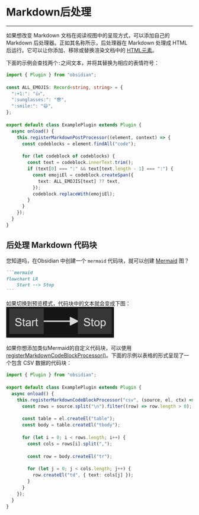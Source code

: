 <!--
 * @Author: Raistlind johnd0712@gmail.com
 * @Date: 2024-01-18 10:18:00
 * @LastEditors: Raistlind
 * @LastEditTime: 2024-01-18 10:18:00
 * @Description: 
-->

# Markdown后处理
---
如果想改变 Markdown 文档在阅读视图中的呈现方式，可以添加自己的 Markdown 后处理器。正如其名称所示，后处理器在 Markdown 处理成 HTML 后运行。它可以让你添加、移除或替换渲染文档中的 [HTML元素](../user-interface/html-elements.md)。

下面的示例会查找两个`:`之间文本，并将其替换为相应的表情符号：

```ts
import { Plugin } from "obsidian";

const ALL_EMOJIS: Record<string, string> = {
  ":+1:": "👍",
  ":sunglasses:": "😎",
  ":smile:": "😄",
};

export default class ExamplePlugin extends Plugin {
  async onload() {
    this.registerMarkdownPostProcessor((element, context) => {
      const codeblocks = element.findAll("code");

      for (let codeblock of codeblocks) {
        const text = codeblock.innerText.trim();
        if (text[0] === ":" && text[text.length - 1] === ":") {
          const emojiEl = codeblock.createSpan({
            text: ALL_EMOJIS[text] ?? text,
          });
          codeblock.replaceWith(emojiEl);
        }
      }
    });
  }
}
```

## 后处理 Markdown 代码块


您知道吗，在Obsidian 中创建一个 `mermaid` 代码块，就可以创建 [Mermaid](https://mermaid-js.github.io/) 图？

````md
```mermaid
flowchart LR
    Start --> Stop
```
````

如果切换到预览模式，代码块中的文本就会变成下图：
![](../../../public/images/Markdown后处理.png)

如果你想添加类似Mermaid的自定义代码块，可以使用 [registerMarkdownCodeBlockProcessor()](https://docs.obsidian.md/Reference/TypeScript+API/Plugin/registerMarkdownCodeBlockProcessor)。下面的示例以表格的形式呈现了一个包含 CSV 数据的代码块：

```ts
import { Plugin } from "obsidian";

export default class ExamplePlugin extends Plugin {
  async onload() {
    this.registerMarkdownCodeBlockProcessor("csv", (source, el, ctx) => {
      const rows = source.split("\n").filter((row) => row.length > 0);

      const table = el.createEl("table");
      const body = table.createEl("tbody");

      for (let i = 0; i < rows.length; i++) {
        const cols = rows[i].split(",");

        const row = body.createEl("tr");

        for (let j = 0; j < cols.length; j++) {
          row.createEl("td", { text: cols[j] });
        }
      }
    });
  }
}
```

